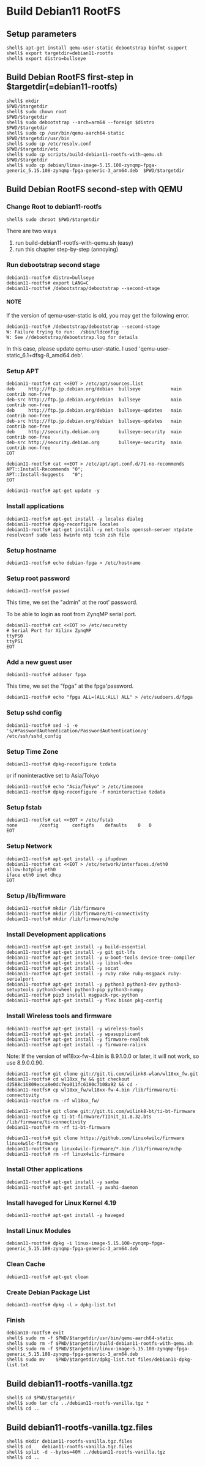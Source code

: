 Build Debian11 RootFS
====================================================================================

## Setup parameters 

```console
shell$ apt-get install qemu-user-static debootstrap binfmt-support
shell$ export targetdir=debian11-rootfs
shell$ export distro=bullseye
```

## Build Debian RootFS first-step in $targetdir(=debian11-rootfs)

```console
shell$ mkdir                                               $PWD/$targetdir
shell$ sudo chown root                                     $PWD/$targetdir
shell$ sudo debootstrap --arch=arm64 --foreign $distro     $PWD/$targetdir
shell$ sudo cp /usr/bin/qemu-aarch64-static                $PWD/$targetdir/usr/bin
shell$ sudo cp /etc/resolv.conf                            $PWD/$targetdir/etc
shell$ sudo cp scripts/build-debian11-rootfs-with-qemu.sh  $PWD/$targetdir
shell$ sudo cp debian/linux-image-5.15.108-zynqmp-fpga-generic_5.15.108-zynqmp-fpga-generic-3_arm64.deb  $PWD/$targetdir
````

## Build Debian RootFS second-step with QEMU

### Change Root to debian11-rootfs

```console
shell$ sudo chroot $PWD/$targetdir
```

There are two ways

1. run build-debian11-rootfs-with-qemu.sh (easy)
2. run this chapter step-by-step (annoying)

### Run debootstrap second stage

```console
debian11-rootfs# distro=bullseye
debian11-rootfs# export LANG=C
debian11-rootfs# /debootstrap/debootstrap --second-stage
```

#### NOTE

If the version of qemu-user-static is old, you may get the following error.

```console
debian11-rootfs# /debootstrap/debootstrap --second-stage
W: Failure trying to run:  /sbin/ldconfig
W: See //debootstrap/debootstrap.log for details
```

In this case, please update qemu-user-static.
I used 'qemu-user-static_6.1+dfsg-8_amd64.deb'.

### Setup APT

```console
debian11-rootfs# cat <<EOT > /etc/apt/sources.list
deb     http://ftp.jp.debian.org/debian  bullseye           main contrib non-free
deb-src http://ftp.jp.debian.org/debian  bullseye           main contrib non-free
deb     http://ftp.jp.debian.org/debian  bullseye-updates   main contrib non-free
deb-src http://ftp.jp.debian.org/debian  bullseye-updates   main contrib non-free
deb     http://security.debian.org       bullseye-security  main contrib non-free
deb-src http://security.debian.org       bullseye-security  main contrib non-free
EOT
```

```console
debian11-rootfs# cat <<EOT > /etc/apt/apt.conf.d/71-no-recommends
APT::Install-Recommends "0";
APT::Install-Suggests   "0";
EOT
```

```console
debian11-rootfs# apt-get update -y
```

### Install applications

```console
debian11-rootfs# apt-get install -y locales dialog
debian11-rootfs# dpkg-reconfigure locales
debian11-rootfs# apt-get install -y net-tools openssh-server ntpdate resolvconf sudo less hwinfo ntp tcsh zsh file
```

### Setup hostname

```console
debian11-rootfs# echo debian-fpga > /etc/hostname
```

### Setup root password

```console
debian11-rootfs# passwd
```

This time, we set the "admin" at the root' password.

To be able to login as root from ZynqMP serial port.

```console
debian11-rootfs# cat <<EOT >> /etc/securetty
# Serial Port for Xilinx ZynqMP
ttyPS0
ttyPS1
EOT
```

### Add a new guest user

```console
debian11-rootfs# adduser fpga
```

This time, we set the "fpga" at the fpga'password.

```console
debian11-rootfs# echo "fpga ALL=(ALL:ALL) ALL" > /etc/sudoers.d/fpga
```

### Setup sshd config

```console
debian11-rootfs# sed -i -e 's/#PasswordAuthentication/PasswordAuthentication/g' /etc/ssh/sshd_config
```

### Setup Time Zone

```console
debian11-rootfs# dpkg-reconfigure tzdata
```

or if noninteractive set to Asia/Tokyo

```console
debian11-rootfs# echo "Asia/Tokyo" > /etc/timezone
debian11-rootfs# dpkg-reconfigure -f noninteractive tzdata
```


### Setup fstab

```console
debian11-rootfs# cat <<EOT > /etc/fstab
none		/config		configfs	defaults	0	0
EOT
````

### Setup Network

```console
debian11-rootfs# apt-get install -y ifupdown
debian11-rootfs# cat <<EOT > /etc/network/interfaces.d/eth0
allow-hotplug eth0
iface eth0 inet dhcp
EOT
````

### Setup /lib/firmware

```console
debian11-rootfs# mkdir /lib/firmware
debian11-rootfs# mkdir /lib/firmware/ti-connectivity
debian11-rootfs# mkdir /lib/firmware/mchp
```

### Install Development applications

```console
debian11-rootfs# apt-get install -y build-essential
debian11-rootfs# apt-get install -y git git-lfs
debian11-rootfs# apt-get install -y u-boot-tools device-tree-compiler
debian11-rootfs# apt-get install -y libssl-dev
debian11-rootfs# apt-get install -y socat
debian11-rootfs# apt-get install -y ruby rake ruby-msgpack ruby-serialport
debian11-rootfs# apt-get install -y python3 python3-dev python3-setuptools python3-wheel python3-pip python3-numpy
debian11-rootfs# pip3 install msgpack-rpc-python
debian11-rootfs# apt-get install -y flex bison pkg-config
```

### Install Wireless tools and firmware

```console
debian11-rootfs# apt-get install -y wireless-tools
debian11-rootfs# apt-get install -y wpasupplicant
debian11-rootfs# apt-get install -y firmware-realtek
debian11-rootfs# apt-get install -y firmware-ralink
```

Note: If the version of wl18xx-fw-4.bin is 8.9.1.0.0 or later, it will not work, so use 8.9.0.0.90.

```console
debian11-rootfs# git clone git://git.ti.com/wilink8-wlan/wl18xx_fw.git
debian11-rootfs# cd wl18xx_fw && git checkout d2588c16809ecca8e0dc7ea011fc6180c7b08a92 && cd -
debian11-rootfs# cp wl18xx_fw/wl18xx-fw-4.bin /lib/firmware/ti-connectivity
debian11-rootfs# rm -rf wl18xx_fw/
```

```console
debian11-rootfs# git clone git://git.ti.com/wilink8-bt/ti-bt-firmware
debian11-rootfs# cp ti-bt-firmware/TIInit_11.8.32.bts /lib/firmware/ti-connectivity
debian11-rootfs# rm -rf ti-bt-firmware
```

```console
debian11-rootfs# git clone https://github.com/linux4wilc/firmware  linux4wilc-firmware  
debian11-rootfs# cp linux4wilc-firmware/*.bin /lib/firmware/mchp
debian11-rootfs# rm -rf linux4wilc-firmware  
```

### Install Other applications

```console
debian11-rootfs# apt-get install -y samba
debian11-rootfs# apt-get install -y avahi-daemon
```

### Install haveged for Linux Kernel 4.19

```console
debian11-rootfs# apt-get install -y haveged
```

### Install Linux Modules

```console
debian11-rootfs# dpkg -i linux-image-5.15.108-zynqmp-fpga-generic_5.15.108-zynqmp-fpga-generic-3_arm64.deb
```

### Clean Cache

```console
debian11-rootfs# apt-get clean
```

### Create Debian Package List

```console
debian11-rootfs# dpkg -l > dpkg-list.txt
```

### Finish

```console
debian10-rootfs# exit
shell$ sudo rm -f $PWD/$targetdir/usr/bin/qemu-aarch64-static
shell$ sudo rm -f $PWD/$targetdir/build-debian11-rootfs-with-qemu.sh
shell$ sudo rm -f $PWD/$targetdir/linux-image-5.15.108-zynqmp-fpga-generic_5.15.108-zynqmp-fpga-generic-3_arm64.deb
shell$ sudo mv    $PWD/$targetdir/dpkg-list.txt files/debian11-dpkg-list.txt
```

## Build debian11-rootfs-vanilla.tgz

```console
shell$ cd $PWD/$targetdir
shell$ sudo tar cfz ../debian11-rootfs-vanilla.tgz *
shell$ cd ..
```


## Build debian11-rootfs-vanilla.tgz.files

```consle
shell$ mkdir debian11-rootfs-vanilla.tgz.files
shell$ cd    debian11-rootfs-vanilla.tgz.files
shell$ split -d --bytes=40M ../debian11-rootfs-vanilla.tgz
shell$ cd ..
```

